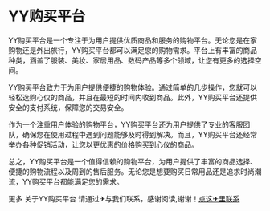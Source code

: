 # YY购买平台

YY购买平台是一个专注于为用户提供优质商品和服务的购物平台。无论您是在家购物还是外出旅行，YY购买平台都可以满足您的购物需求。平台上有丰富的商品种类，涵盖了服装、美妆、家居用品、数码产品等多个领域，让您有更多的选择空间。

YY购买平台致力于为用户提供便捷的购物体验。通过简单的几步操作，您就可以轻松选购心仪的商品，并且在最短的时间内收到商品。此外，YY购买平台还提供安全的支付系统，保障您的交易安全。

作为一个注重用户体验的购物平台，YY购买平台还为用户提供了专业的客服团队，确保您在使用过程中遇到问题能够及时得到解决。而且，YY购买平台还经常举办各种促销活动，让您以更优惠的价格购买到心仪的商品。

总之，YY购买平台是一个值得信赖的购物平台，为用户提供了丰富的商品选择、便捷的购物流程以及周到的售后服务。无论您是想要购买日常用品还是追求时尚潮流，YY购买平台都能满足您的需求。

更多 关于YY购买平台 请通过✈与我们联系，感谢阅读,谢谢！[点这✈里联系](https://ss.k02.cc)